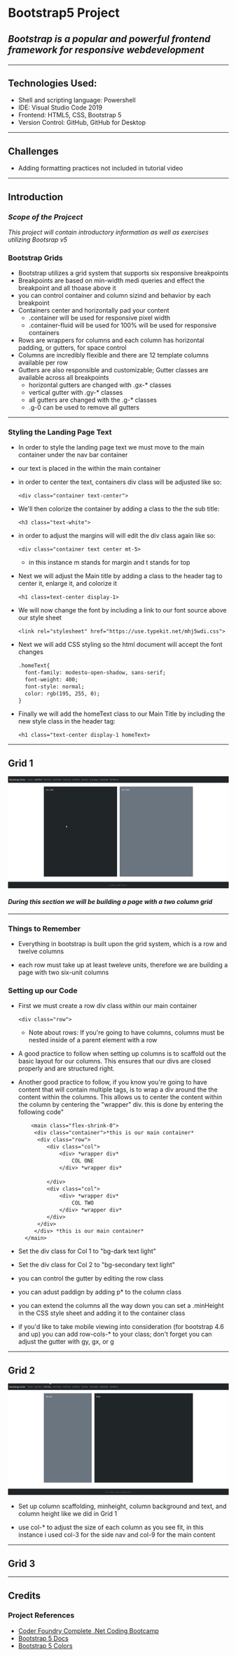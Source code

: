 # Bootstrap5 Project
## *Bootstrap is a popular and powerful frontend framework for responsive webdevelopment*<hr>

## Technologies Used:
- Shell and scripting language: Powershell
- IDE: Visual Studio Code  2019
- Frontend: HTML5, CSS, Bootstrap 5
- Version Control: GitHub, GitHub for Desktop

<hr>

## Challenges
- Adding formatting practices not included in tutorial video

<hr>

## Introduction
### *Scope of the Projcect*

*This project will contain introductory information as well as exercises utilizing Bootsrap v5*

### Bootstrap Grids

- Bootstrap utilizes a grid system that supports six responsive breakpoints
- Breakpoints are based on min-width medi queries and effect the breakpoint and all thoase above it
- you can control container and column sizind and behavior by each breakpoint
- Containers center and horizontally pad your content
  - .container will be used for responsive pixel width
  - .container-fluid will be used for 100% will be used for responsive containers
- Rows are wrappers for columns and each column has horizontal padding, or gutters, for space control
- Columns are incredibly flexible and there are 12 template columns available per row
- Gutters are also responsible and customizable; Gutter classes are available across all breakpoints
  - horizontal gutters are changed with .gx-* classes
  -  vertical gutter with .gy-* classes
  -  all gutters are changed with the .g-* classes
  -   .g-0 can be used to remove all gutters
<hr>

### Styling the Landing Page Text

- In order to style the landing page text we must move to the main container under the nav bar container
- our text is placed in the within the main container
- in order to center the text, containers div class will be adjusted like so:
  ```
  <div class="container text-center">
  ```


- We'll then colorize the container by adding a class to the the sub title:
  ```
  <h3 class="text-white">
  ```


- in order to adjust the margins will will edit the div class again like so:
  ```
  <div class="container text center mt-5>
  ```
  - in this instance m stands for margin and t stands for top
  

- Next we will adjust the Main title by adding a class to the header tag to center it, enlarge it, and colorize it
  ```
  <h1 class=text-center display-1>
  ```


- We will now change the font by including a link to our font source above our style sheet
  ```
  <link rel="stylesheet" href="https://use.typekit.net/mhj5wdi.css">
  ```


- Next we will add CSS styling so the html document will accept the font changes
  ```
  .homeText{
    font-family: modesto-open-shadow, sans-serif;
    font-weight: 400;
    font-style: normal;
    color: rgb(195, 255, 0);
  }
  ```

- Finally we will add the homeText class to our Main Title by including the new style class in the header tag:
  ```
  <h1 class="text-center display-1 homeText>
  ```
<hr>

## Grid 1

![Grid One Reference](img/Grid1.png)

#### *During this section we will be building a page with a two column grid*
<hr>

### Things to Remember

- Everything in bootstrap is built upon the grid system, which is a row and twelve columns
  
- each row must take up at least tweleve units, therefore we are building a page with two six-unit columns
  
### Setting up our Code

- First we must create a row div class within our main container
  ```
  <div class="row">
  ```
  - Note about rows: If you're going to have columns, columns must be nested inside of a parent element with a row
  
- A good practice to follow when setting up columns is to scaffold out the basic layout for our columns. This ensures that our divs are closed properly and are structured right.
  
- Another good practice to follow, if you know you're going to have content that will contain  multiple tags, is to wrap a div around the the content within the columns. This allows us to center the content within the column by centering the "wrapper" div. this is done by entering the following code"
  ```
      <main class="flex-shrink-0"> 
       <div class="container">*this is our main container*
        <div class="row">
           <div class="col">
               <div> *wrapper div*
                   COL ONE
               </div> *wrapper div*

           </div> 
           <div class="col">
               <div> *wrapper div*
                   COL TWO
               </div> *wrapper div*
           </div> 
        </div>
       </div> *this is our main container*
    </main>
  ```
  
  
- Set the div class for Col 1 to "bg-dark text light" 
- Set the div class for Col 2 to "bg-secondary text light"
- you can control the gutter by editing the row class
- you can adust paddign by adding p* to the column class
- you can extend the columns all the way down you can set a .minHeight in the CSS style sheet and adding it to the container class
- if you'd like to take mobile viewing into consideration (for bootstrap 4.6 and up) you can add row-cols-* to your class; don't forget you can adjust the gutter with gy, gx, or g
  
<hr>

## Grid 2

![Grid Two Reference](img/Grid2.png)

- Set up column scaffolding, minheight, column background and text, and column height like we did in Grid 1

- use col-* to adjust the size of each column as you see fit, in this instance i used col-3 for the side nav and col-9 for the main content

<hr>

## Grid 3

<hr>

## Credits

### Project References

- <a href="https://learn.coderfoundry.com">Coder Foundry Complete .Net Coding Bootcamp</a>
- <a href="https://getbootstrap.com/docs/5.0/getting-started/introduction/">Bootstrap 5 Docs</a>
- <a href="https://getbootstrap.com/docs/5.0/utilities/colors/">Bootstrap 5 Colors</a>
